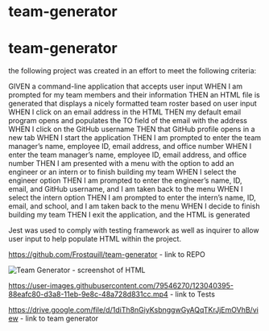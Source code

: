 # team-generator


# team-generator

the following project was created in an effort to meet the following criteria:

GIVEN a command-line application that accepts user input
WHEN I am prompted for my team members and their information
THEN an HTML file is generated that displays a nicely formatted team roster based on user input
WHEN I click on an email address in the HTML
THEN my default email program opens and populates the TO field of the email with the address
WHEN I click on the GitHub username
THEN that GitHub profile opens in a new tab
WHEN I start the application
THEN I am prompted to enter the team manager’s name, employee ID, email address, and office number
WHEN I enter the team manager’s name, employee ID, email address, and office number
THEN I am presented with a menu with the option to add an engineer or an intern or to finish building my team
WHEN I select the engineer option
THEN I am prompted to enter the engineer’s name, ID, email, and GitHub username, and I am taken back to the menu
WHEN I select the intern option
THEN I am prompted to enter the intern’s name, ID, email, and school, and I am taken back to the menu
WHEN I decide to finish building my team
THEN I exit the application, and the HTML is generated

Jest was used to comply with testing framework as well as inquirer to allow user input to help populate HTML within the project. 

https://github.com/Frostquill/team-generator - link to REPO 

![Team Generator](https://user-images.githubusercontent.com/79546270/123040349-796bb380-d3a8-11eb-9728-485c4b4fb5ff.JPG) - screenshot of HTML 



https://user-images.githubusercontent.com/79546270/123040395-88eafc80-d3a8-11eb-9e8c-48a728d831cc.mp4 - link to Tests

https://drive.google.com/file/d/1diTh8nGiyKsbnggwGyAQqTKrJjEmOVhB/view - link to team generator

